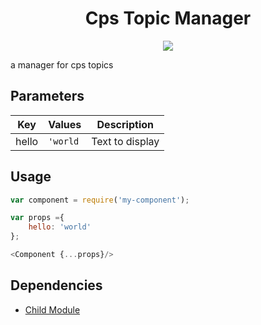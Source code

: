 <h1 align="center">Cps Topic Manager</h1>
<p align="center">
    <a href="https://npm.morph.int.tools.bbc.co.uk/bbc-morph-cps-topic-manager" target="_blank">
        <img src="https://img.shields.io/badge/morph-npm-2C82C9.svg?style=flat-square">
    </a>
</p>

a manager for cps topics

## Parameters

| Key   |      Values      | Description |
|----------|-------------|-------------|
| hello | `'world` | Text to display |

## Usage

```js
var component = require('my-component');

var props ={
    hello: 'world'
};

<Component {...props}/>
```

## Dependencies

* [Child Module](http://github.com/bbc/morph-cli)
